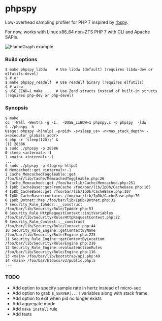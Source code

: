 # phpspy

Low-overhead sampling profiler for PHP 7 inspired by [rbspy][0].

For now, works with Linux x86_64 non-ZTS PHP 7 with CLI and Apache SAPIs.

![FlameGraph example](https://i.imgur.com/7DKdnmh.gif)

### Build options

    $ make phpspy_libdw    # Use libdw (default) (requires libdw-dev or elfutils-devel)
    $ # or
    $ make phpspy_readelf  # Use readelf binary (requires elfutils)
    $ # also
    $ USE_ZEND=1 make ...  # Use Zend structs instead of built-in structs (requires php-dev or php-devel)

### Synopsis

    $ make
    cc  -Wall -Wextra -g -I.  -DUSE_LIBDW=1 phpspy.c -o phpspy  -ldw
    $ ./phpspy -h
    Usage: phpspy -h(help) -p<pid> -s<sleep_us> -n<max_stack_depth> -x<executor_globals_addr>
    $ php -r 'sleep(120);' &
    [1] 28586
    $ sudo ./phpspy -p 28586
    0 sleep <internal>:-1
    1 <main> <internal>:-1
    ...
    $ sudo ./phpspy -p $(pgrep httpd)
    0 Memcached::get <internal>:-1
    1 Cache_MemcachedToggleable::get /foo/bar/lib/Cache/MemcachedToggleable.php:26
    2 Cache_Memcached::get /foo/bar/lib/Cache/Memcached.php:251
    3 IpDb_CacheBase::getFromCache /foo/bar/lib/IpDb/CacheBase.php:165
    4 IpDb_CacheBase::get /foo/bar/lib/IpDb/CacheBase.php:107
    5 IpDb_CacheBase::contains /foo/bar/lib/IpDb/CacheBase.php:70
    6 IpDb_Botnet::has /foo/bar/lib/IpDb/Botnet.php:32
    7 Security_Rule_IpAddr::__construct /foo/bar/lib/Security/Rule/IpAddr.php:53
    8 Security_Rule_HttpRequestContext::initVariables /foo/bar/lib/Security/Rule/HttpRequestContext.php:22
    9 Security_Rule_Context::__construct /foo/bar/lib/Security/Rule/Context.php:44
    10 Security_Rule_Engine::getContextByName /foo/bar/lib/Security/Rule/Engine.php:225
    11 Security_Rule_Engine::getContextByLocation /foo/bar/lib/Security/Rule/Engine.php:210
    12 Security_Rule_Engine::evaluateActionRules /foo/bar/lib/Security/Rule/Engine.php:116
    13 <main> /foo/bar/lib/bootstrap/api.php:49
    14 <main> /foo/bar/htdocs/v3/public.php:5
    ...

### TODO

* Add option to specify sample rate in hertz instead of micro-sec
* Add option to grab `$_SERVER[...]` variables along with stack frame
* Add option to exit when pid no longer exists
* Add aggregate mode
* Add `make install` rule
* Add tests

[0]: https://github.com/rbspy/rbspy
